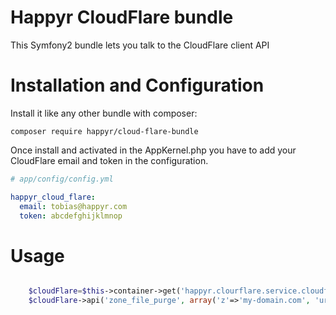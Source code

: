 # Happyr CloudFlare bundle

This Symfony2 bundle lets you talk to the CloudFlare client API

# Installation and Configuration

Install it like any other bundle with composer:

```
composer require happyr/cloud-flare-bundle
```

Once install and activated in the AppKernel.php you have to add your CloudFlare email and token in the configuration.

``` yaml
# app/config/config.yml

happyr_cloud_flare:
  email: tobias@happyr.com
  token: abcdefghijklmnop

```

# Usage

``` php

    $cloudFlare=$this->container->get('happyr.clourflare.service.cloudflare');
    $cloudFlare->api('zone_file_purge', array('z'=>'my-domain.com', 'url'=>'http://my-domain.com/static/style.css'));

```
